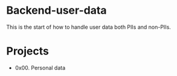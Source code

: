 # Backend-user-data
This is the start of how to handle user data both PIIs and non-PIIs.

# Projects
- 0x00. Personal data
